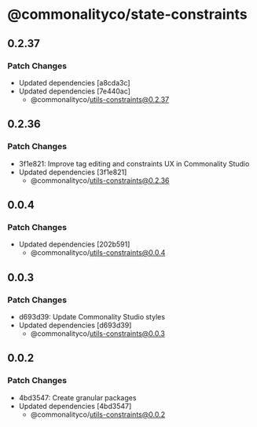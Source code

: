 # @commonalityco/state-constraints

## 0.2.37

### Patch Changes

- Updated dependencies [a8cda3c]
- Updated dependencies [7e440ac]
  - @commonalityco/utils-constraints@0.2.37

## 0.2.36

### Patch Changes

- 3f1e821: Improve tag editing and constraints UX in Commonality Studio
- Updated dependencies [3f1e821]
  - @commonalityco/utils-constraints@0.2.36

## 0.0.4

### Patch Changes

- Updated dependencies [202b591]
  - @commonalityco/utils-constraints@0.0.4

## 0.0.3

### Patch Changes

- d693d39: Update Commonality Studio styles
- Updated dependencies [d693d39]
  - @commonalityco/utils-constraints@0.0.3

## 0.0.2

### Patch Changes

- 4bd3547: Create granular packages
- Updated dependencies [4bd3547]
  - @commonalityco/utils-constraints@0.0.2
